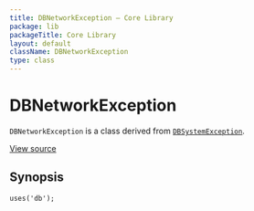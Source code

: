 ```yaml
---
title: DBNetworkException — Core Library
package: lib
packageTitle: Core Library
layout: default
className: DBNetworkException
type: class
---
```


# DBNetworkException

<code>DBNetworkException</code> is a class derived from <code><a href="DBSystemException">DBSystemException</a></code>.

<a href="http://github.com/nexgenta/eregansu/blob/master/lib/db.php">View source</a>

## Synopsis

<pre><code>uses('db');
</code></pre>
